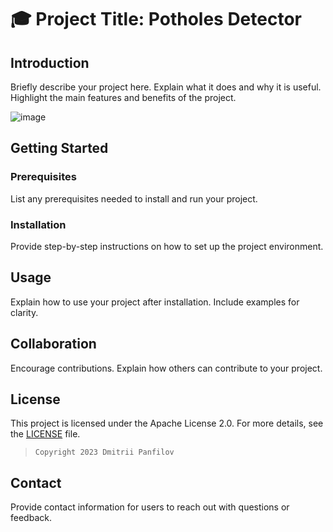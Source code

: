 # 🎓 Project Title: Potholes Detector

## Introduction

Briefly describe your project here. Explain what it does and why it is useful. Highlight the main features and benefits of the project.

![image](https://github.com/DmPanf/Potholes_Detector/assets/99917230/765a923d-86cb-4a2f-b6b8-b89834075192)

## Getting Started

### Prerequisites

List any prerequisites needed to install and run your project.

### Installation

Provide step-by-step instructions on how to set up the project environment.

## Usage

Explain how to use your project after installation. Include examples for clarity.

## Collaboration

Encourage contributions. Explain how others can contribute to your project.

## License

This project is licensed under the Apache License 2.0. For more details, see the [LICENSE](LICENSE) file.

> `Copyright 2023 Dmitrii Panfilov`

## Contact

Provide contact information for users to reach out with questions or feedback.

